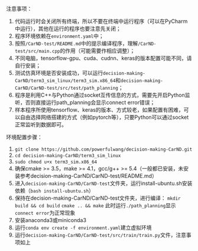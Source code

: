 注意事项：

1. 代码运行时会关闭所有终端，所以不要在终端中运行程序（可以在PyCharm中运行），其他在运行的程序也要注意先关闭；
2. 程序环境依赖在`environment.yaml`中；
3. 按照`/CarND-test/README.md`中的提示编译程序，理解`/CarND-test/src/main.cpp`的作用（可能需要作相应调整）；
4. 不同电脑，tensorflow-gpu、cuda、cudnn、keras的版本配置可能不同，请自行安装；
5. 测试仿真环境是否安装成功，可以运行`decision-making-CarND/term3_sim_linux/term3_sim.x86_64`和`decision-making-CarND/CarND-test/src/test/path_planning`；
6. 程序是利用C++与Python通过socket互传信息的方式，需要先开启Python监听，否则直接运行path_planning会显示connect error错误；
7. 样本程序所使用tensorflow、keras的版本、方式较老，如果配置有困难，可以自由选择网络搭建的方式（例如pytorch等），只要Python可以通过socket正常监听到数据即可。



环境配置步骤：

1. `git clone https://github.com/powerfulwang/decision-making-CarND.git`
2. `cd decision-making-CarND/term3_sim_linux`
3. `sudo chmod u+x term3_sim.x86_64`
4. 确保cmake >= 3.5，make >= 4.1，gcc/g++ >= 5.4（一般都已安装，未安装参考decision-making-CarND/CarND-test/README.md）
5. 进入`decision-making-CarND/CarND-test`文件夹，运行install-ubuntu.sh安装依赖（`bash install-ubuntu.sh`）
6. 保持在decision-making-CarND/CarND-test文件夹，进行编译：
   `mkdir build && cd build`
   `cmake .. && make`
   此时运行`./path_planning`显示`connect error`为正常现象
7. 安装anaconda3或miniconda3
8. 运行`conda env create -f environment.yaml`建立虚拟环境
9. 运行`decision-making-CarND/CarND-test/src/train/train.py`文件，注意事项如上

